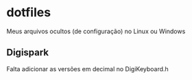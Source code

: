 # dotfiles
Meus arquivos ocultos (de configuração) no Linux ou Windows

## Digispark
Falta adicionar as versões em decimal no DigiKeyboard.h